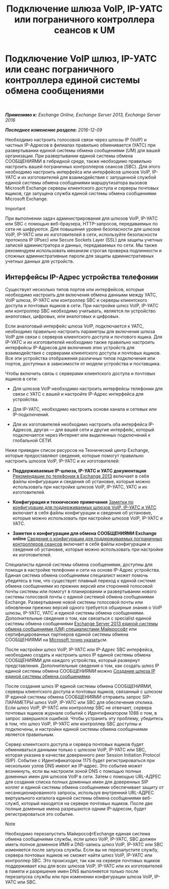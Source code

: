 ﻿---
title: 'Подключение шлюза VoIP, IP-УАТС или пограничного контроллера сеансов к UM'
TOCTitle: Подключение VoIP шлюз, IP-УАТС или сеанс пограничного контроллера единой системы обмена сообщениями
ms:assetid: a7cecf59-b93a-413b-bb88-29f2669ef2cf
ms:mtpsurl: https://technet.microsoft.com/ru-ru/library/Bb124084(v=EXCHG.150)
ms:contentKeyID: 50556425
ms.date: 05/22/2018
mtps_version: v=EXCHG.150
ms.translationtype: MT
---

# Подключение VoIP шлюз, IP-УАТС или сеанс пограничного контроллера единой системы обмена сообщениями

 

_**Применимо к:** Exchange Online, Exchange Server 2013, Exchange Server 2016_

_**Последнее изменение раздела:** 2016-12-09_

Необходимо настроить голосовой связи через шлюзы IP (VoIP) и частных IP-Адресов в филиалах правильно обменивается (УАТС) при развертывании единой системы обмена сообщениями (UM) для вашей организации. При развертывании единой системы обмена СООБЩЕНИЯМИ в гибридной среде, также необходимо правильно настроить вашей пограничных контроллеров сеансов (SBC). Для этого необходимо настроить интерфейса или интерфейсов шлюзов VoIP, IP-УАТС и их изготовителей для взаимодействия с запущенной службой единой системы обмена сообщениями маршрутизатора вызовов Microsoft Exchange серверы клиентского доступа и серверы почтовых ящиков, где запущена служба единой системы обмена сообщениями Microsoft Exchange.

> [!IMPORTANT]  
> При выполнении задач администрирования для шлюзов VoIP, IP-УАТС или SBC с помощью веб-браузера, HTTP-запросов, передаваемых по сети не шифруются. Для повышения уровня безопасности для шлюзов VoIP, IP-УАТС или их изготовителей в сети, используйте безопасности протокола IP (IPsec) или Secure Sockets Layer (SSL) для защиты учетных записей администратора и данных, передаваемых по сети. Мы также рекомендуем использовать механизм строгая проверка подлинности и сложных административные пароли для защиты административных учетных данных для устройств.


## Интерфейсы IP-Адрес устройства телефонии

Существует несколько типов портов или интерфейсов, которые необходимо настроить для включения обмена данными между УАТС, VoIP шлюза, IP-УАТС или контроллер SBC и серверы клиентского доступа и почтовых ящиков в сети. При настройке шлюз VoIP, IP-УАТС или контроллер SBC необходимо учитывать, является ли устройство аналоговых, цифровых, или аналоговых и цифровых.

Если аналоговый интерфейс шлюза VoIP, подключается к УАТС, необходимо правильно настроить параметры для включения шлюза VoIP для связи с серверов клиентского доступа и почтового ящика. Для IP-УАТС и их изготовителей необходимо также правильно настроить интерфейсы IP-Адресов для включения этих устройств для взаимодействия с серверами клиентского доступа и почтовых ящиков. Все эти устройства отображения различных типов подключения или портов, доступных в зависимости от модели устройства и поставщика.

Чтобы включить связь с серверами клиентского доступа и почтовых ящиков в сети:

  - Для шлюзов VoIP необходимо настроить интерфейсы телефонии для связи с УАТС с вашей и настройте IP-Адрес интерфейса для устройства.

  - Для IP-УАТС, необходимо настроить основе канала и сетевых или IP-подключений.

  - Для их изготовителей необходимо настроить оба интерфейса IP-Адресов, другая — для вашей сети и другие интерфейс, который подключается через Интернет или выделенных подключений к глобальной СЕТИ.

Ниже приведен список ресурсов на Технический центр Exchange, которые предоставляют сведения, которые помогут правильно настроить шлюзов VoIP, IP-УАТС и их изготовителей:

  - **Поддерживаемые IP-шлюза, IP-УАТС и УАТС документация** [Рекомендации по телефонии в Exchange 2013](https://docs.microsoft.com/ru-ru/exchange/voice-mail-unified-messaging/telephone-system-integration-with-um/telephony-advisor-for-exchange-2013) включает в себя файлы конфигурации и сведения об установке, которые можно использовать при настройке шлюзов VoIP, IP-УАТС, УАТС и их изготовителей.   

  - **Конфигурация и технические примечания** [Заметки по конфигурации для поддерживаемых шлюзов VoIP, IP-УАТС и УАТС](https://docs.microsoft.com/ru-ru/exchange/voice-mail-unified-messaging/telephone-system-integration-with-um/configuration-notes-for-voip-gateways) включает в себя файлы конфигурации и сведения об установке, которые можно использовать при настройке шлюзов VoIP, IP-УАТС и УАТС.   

  - **Заметки о конфигурации для обмена СООБЩЕНИЯМИ Exchange online** [Сведения о конфигурации для поддерживаемых пограничных контроллеров сеансов](https://docs.microsoft.com/ru-ru/exchange/voice-mail-unified-messaging/telephone-system-integration-with-um/configuration-notes-for-session-border-controllers) включает в себя файлы конфигурации и сведения об установке, которые можно использовать при настройке их изготовителей.   

Специалисты единой системы обмена сообщениями, доступны для помощи в настройке телефонии и сети на основе IP-Адрес устройства. Единая система обмена сообщениями специалист может помочь убедитесь в том, что существует плавный переход к единой системе обмена сообщениями из прежних версий или сторонней голосовой почты системы или помогут в планировании и развертывании нового системы голосовой почты с единой системой обмена сообщениями Exchange. Развертывание новой системы голосовой почты или обновлении прежних версий одного требуется обширные знания о VoIP шлюзы, IP-УАТС, УАТС и единой системы обмена сообщениями. Дополнительные сведения о том, как связаться с specialist единой системы обмена сообщениями [Exchange Server 2013 единой системы обмена сообщениями (UM) специалистами Майкрософт](http://go.microsoft.com/fwlink/p/?linkid=262708) или сертифицированных партнеров единой системы обмена СООБЩЕНИЯМИ на [Microsoft точно указать](https://go.microsoft.com/fwlink/p/?linkid=261951)см.

После настройки шлюз VoIP, IP-УАТС или IP-Адрес SBC интерфейса, необходимо создать и настроить шлюз IP единой системы обмена СООБЩЕНИЯМИ для каждого устройства, который развернут представления. Дополнительные сведения о том, как создать шлюз IP единой системы обмена СООБЩЕНИЯМИ можно [Создание шлюза IP единой системы обмена сообщениями](https://docs.microsoft.com/ru-ru/exchange/voice-mail-unified-messaging/connect-voice-mail-system/create-um-ip-gateway).

После создания шлюз IP единой системы обмена СООБЩЕНИЯМИ, серверы клиентского доступа и почтовых ящиков, связанный с шлюзом IP единой системы обмена СООБЩЕНИЯМИ отправить запрос SIP-ПАРАМЕТРЫ шлюз VoIP, IP-УАТС или SBC для обеспечения отклика. Если шлюз VoIP, IP-УАТС или контроллер SBC не отвечает, сервера почтовых ящиков журнале событий с Идентификатором 1088 о том, в запрос завершился ошибкой. Чтобы устранить эту проблему, убедитесь в том, что шлюз VoIP, IP-УАТС или контроллер SBC доступны и подключены, и настройки единой системы обмена сообщениями является правильным.

Сервер клиентского доступа и сервера почтовых ящиков будет обмениваться данными только с шлюзом VoIP, IP-УАТС или SBC, которая указана в качестве доверенного peer Session Initiation Protocol (SIP). Событие с Идентификатором 1175 будет регистрироваться при нескольких узлов DNS имеют же IP-адрес. Это событие может возникнуть, если вы настроили зоной DNS с помощью полных доменных имен для шлюзов VoIP в сети. Затем с помощью URL-АДРЕС для создания списка полных доменных имен для доверенных SIP коллег и единой системы обмена сообщениями обеспечивает защиту от несанкционированного запросы, используя внутренний URL-АДРЕС виртуального каталога единой системы обмена сообщениями веб-служб, который находится на сервере почтовых ящиков. После две полные доменные имена разрешаются одним IP-адресом, будет регистрироваться это событие.

> [!NOTE]  
> Необходимо перезапустить МайкрософтExchange единая система обмена сообщениями службы, если шлюз VoIP, IP-УАТС, SBC должен иметь полное доменное ИМЯ и DNS-запись шлюз VoIP, IP-УАТС или SBC изменяется после запуска службы. Если вы не перезапустите службу, сервера почтовых ящиков не сможет найти шлюз VoIP, IP-УАТС или контроллер SBC. Это происходит, так как на сервере почтовых ящиков поддерживает кэш для всех шлюзов VoIP, IP-УАТС или их изготовителей в памяти и разрешение имен DNS выполняется только после перезапуска службы или при изменении конфигурации шлюза VoIP, IP-УАТС или SBC.

